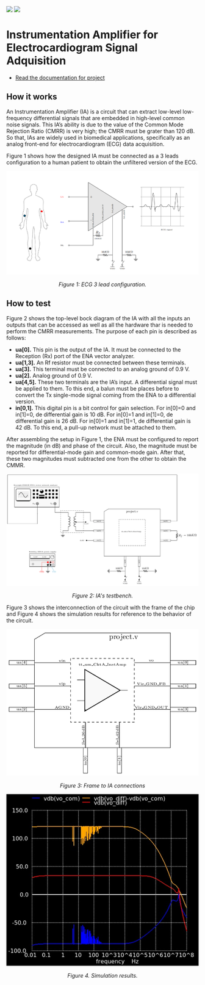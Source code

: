 ![](../../workflows/gds/badge.svg) ![](../../workflows/docs/badge.svg)

# Instrumentation Amplifier for Electrocardiogram Signal Adquisition
- [Read the documentation for project](docs/info.md)

## How it works
An Instrumentation Amplifier (IA) is a circuit that can extract low-level low-frequency differential signals that are embedded in high-level common noise signals. This IA’s ability is due to the value of the Common Mode Rejection Ratio (CMRR) is very high; the CMRR must be grater than 120 dB.  So that, IAs are widely used in biomedical applications, specifically as an analog front-end for electrocardiogram (ECG) data acquisition.

Figure 1 shows how the designed IA must be connected as a 3 leads configuration to a human patient to obtain the unfiltered version of the ECG.

<p align="center">
  <img src="docs/latin3_tt_um_CktA.png" alt="Figure 1: ECG 3 lead configuration.">
</p>
<p align="center">
  <em>Figure 1: ECG 3 lead configuration.</em>
</p>

## How to test
Figure 2 shows the top-level bock diagram of the IA with all the inputs an outputs that can be accessed as well as all the hardware thar is needed to perform the CMRR measurements. The purpose of each pin is described as follows:

- **ua[0].** This pin is the output of the IA. It must be connected to the Reception (Rx) port of the ENA vector analyzer.
- **ua[1,3].** An Rf resistor must be connected between these terminals.
- **ua[3].** This terminal must be connected to an analog ground of 0.9 V.
- **ua[2].** Analog ground of 0.9 V.
- **ua[4,5].** These two terminals are the IA’s input. A differential signal must be applied to them. To this end, a balun must be places before to convert the Tx single-mode signal coming from the ENA to a differential version.
- **in[0,1].** This digital pin is a bit control for gain selection. For in[0]=0 and in[1]=0, de differential gain is 10 dB. For in[0]=1 and in[1]=0, de differential gain is 26 dB. For in[0]=1 and in[1]=1, de differential gain is 42 dB. To this end, a pull-up network must be attached to them.

After assembling the setup in Figure 1, the ENA must be configured to report the magnitude (in dB) and phase of the circuit. Also, the magnitude must be reported for differential-mode gain and common-mode gain. After that, these two magnitudes must subtracted one from the other to obtain the CMMR.

<p align="center">
  <img src="docs/latin2_tt_um_CktA.png" alt="Figure 2: IA's testbench.">
</p>
<p align="center">
  <em>Figure 2: IA's testbench.</em>
</p>


Figure 3 shows the interconnection of the circuit with the frame of the chip and Figure 4 shows the simulation results for reference to the behavior of the circuit.

<p align="center">
  <img src="docs/latin_tt_um_CktA.png" alt="Figure 3: Frame to IA connections">
</p>
<p align="center">
  <em>Figure 3: Frame to IA connections</em>
</p>

<p align="center">
  <img src="docs/tt_um_CktA_InstAmp.jpg" alt="Figure 4. Simulation results.">
</p>
<p align="center">
  <em>Figure 4. Simulation results.</em>
</p>
